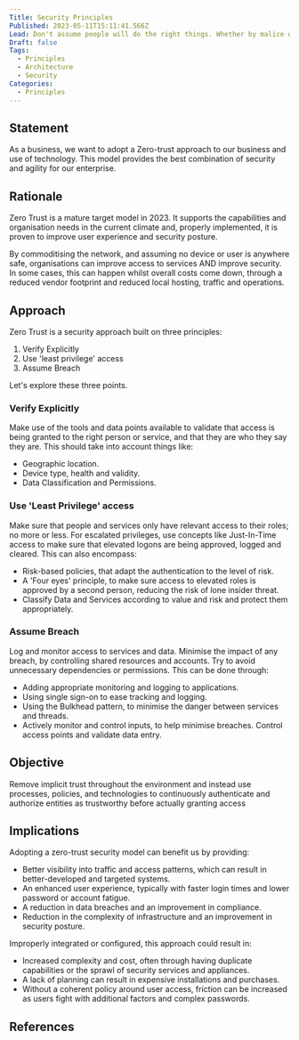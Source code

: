 ```yaml
---
Title: Security Principles
Published: 2023-05-11T15:11:41.566Z
Lead: Don't assume people will do the right things. Whether by malice or ignorance.
Draft: false
Tags:
  - Principles
  - Architecture
  - Security
Categories:
  - Principles
---
```

## Statement

As a business, we want to adopt a Zero-trust approach to our business and use of technology. This model provides the best combination of security and agility for our enterprise.

## Rationale

Zero Trust is a mature target model in 2023. It supports the capabilities and organisation needs in the current climate and, properly implemented, it is proven to improve user experience and security posture.

By commoditising the network, and assuming no device or user is anywhere safe, organisations can improve access to services AND improve security. In some cases, this can happen whilst overall costs come down, through a reduced vendor footprint and reduced local hosting, traffic and operations.

## Approach

Zero Trust is a security approach built on three principles:

1. Verify Explicitly
2. Use 'least privilege' access
3. Assume Breach

Let's explore these three points.

### Verify Explicitly

Make use of the tools and data points available to validate that access is being granted to the right person or service, and that they are who they say they are. This should take into account things like:

* Geographic location.
* Device type, health and validity.
* Data Classification and Permissions.

### Use 'Least Privilege' access

Make sure that people and services only have relevant access to their roles; no more or less. For escalated privileges, use concepts like Just-In-Time access to make sure that elevated logons are being approved, logged and cleared. This can also encompass:

* Risk-based policies, that adapt the authentication to the level of risk.
* A 'Four eyes' principle, to make sure access to elevated roles is approved by a second person, reducing the risk of lone insider threat.
* Classify Data and Services according to value and risk and protect them appropriately.

### Assume Breach

Log and monitor access to services and data. Minimise the impact of any breach, by controlling shared resources and accounts. Try to avoid unnecessary dependencies or permissions. This can be done through:

* Adding appropriate monitoring and logging to applications.
* Using single sign-on to ease tracking and logging.
* Using the Bulkhead pattern, to minimise the danger between services and threads.
* Actively monitor and control inputs, to help minimise breaches. Control access points and validate data entry.

## Objective

Remove implicit trust throughout the environment and instead use processes, policies, and technologies to continuously authenticate and authorize entities as trustworthy before actually granting access

## Implications

Adopting a zero-trust security model can benefit us by providing:

* Better visibility into traffic and access patterns, which can result in better-developed and targeted systems.
* An enhanced user experience, typically with faster login times and lower password or account fatigue.
* A reduction in data breaches and an improvement in compliance.
* Reduction in the complexity of infrastructure and an improvement in security posture.

Improperly integrated or configured, this approach could result in:

* Increased complexity and cost, often through having duplicate capabilities or the sprawl of security services and appliances.
* A lack of planning can result in expensive installations and purchases.
* Without a coherent policy around user access, friction can be increased as users fight with additional factors and complex passwords.

## References
